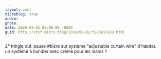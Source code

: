 ```yaml
---
layout: post
microblog: true
audio: 
photo: 
date: 2008-08-02 00:00:00 -0000
guid: http://xtof.micro.blog/2008/08/02/t875817868.html
---
```

2° tringle ouf. pause #bière sur système "adjustable curtain wire" d'habitat. un système à bundler avec crème pour les mains ?
